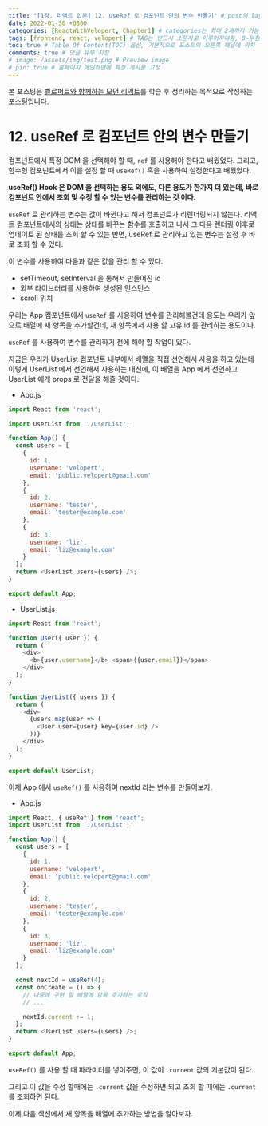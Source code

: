 ```yaml
---
title: "[1장. 리액트 입문] 12. useRef 로 컴포넌트 안의 변수 만들기" # post의 layout이 기본적으로 post로 설정되어있어서 Front Matter에 따로 layout변수를 만들어 주지 않아도 됨
date: 2022-01-30 +0800
categories: [ReactWithVelopert, Chapter1] # categories는 최대 2개까지 가능
tags: [frontend, react, velopert] # TAG는 반드시 소문자로 이루어져야함, 0~무한개까지 지정 가능
toc: true # Table Of Content(TOC) 옵션, 기본적으로 포스트의 오른쪽 패널에 위치
comments: true # 댓글 유무 지정
# image: /assets/img/test.png # Preview image
# pin: true # 홈페이지 메인화면에 특정 게시물 고정
---
```


본 포스팅은 [벨로퍼트와 함께하는 모던 리액트](https://react.vlpt.us/)를 학습 후 정리하는 목적으로 작성하는 포스팅입니다.

# 12. useRef 로 컴포넌트 안의 변수 만들기
컴포넌트에서 특정 DOM 을 선택해야 할 때, `ref` 를 사용해야 한다고 배웠었다. 그리고, 함수형 컴포넌트에서 이를 설정 할 때 `useRef()` 훅을 사용하여 설정한다고 배웠었다.

<b>useRef() Hook 은 DOM 을 선택하는 용도 외에도, 다른 용도가 한가지 더 있는데, 바로 컴포넌트 안에서 조회 및 수정 할 수 있는 변수를 관리하는 것 이다.</b>

`useRef` 로 관리하는 변수는 값이 바뀐다고 해서 컴포넌트가 리렌더링되지 않는다. 리액트 컴포넌트에서의 상태는 상태를 바꾸는 함수를 호출하고 나서 그 다음 렌더링 이후로 업데이트 된 상태를 조회 할 수 있는 반면, useRef 로 관리하고 있는 변수는 설정 후 바로 조회 할 수 있다.

이 변수를 사용하여 다음과 같은 값을 관리 할 수 있다.

- setTimeout, setInterval 을 통해서 만들어진 id
- 외부 라이브러리를 사용하여 생성된 인스턴스
- scroll 위치

우리는 App 컴포넌트에서 `useRef` 를 사용하여 변수를 관리해볼건데 용도는 우리가 앞으로 배열에 새 항목을 추가할건데, 새 항목에서 사용 할 고유 id 를 관리하는 용도이다.

`useRef` 를 사용하여 변수를 관리하기 전에 해야 할 작업이 있다.

지금은 우리가 UserList 컴포넌트 내부에서 배열을 직접 선언해서 사용을 하고 있는데 이렇게 UserList 에서 선언해서 사용하는 대신에, 이 배열을 App 에서 선언하고 UserList 에게 props 로 전달을 해줄 것이다.

- App.js

```javascript
import React from 'react';

import UserList from './UserList';

function App() {
  const users = [
    {
      id: 1,
      username: 'velopert',
      email: 'public.velopert@gmail.com'
    },
    {
      id: 2,
      username: 'tester',
      email: 'tester@example.com'
    },
    {
      id: 3,
      username: 'liz',
      email: 'liz@example.com'
    }
  ];
  return <UserList users={users} />;
}

export default App;
```

- UserList.js

```javascript
import React from 'react';

function User({ user }) {
  return (
    <div>
      <b>{user.username}</b> <span>({user.email})</span>
    </div>
  );
}

function UserList({ users }) {
  return (
    <div>
      {users.map(user => (
        <User user={user} key={user.id} />
      ))}
    </div>
  );
}

export default UserList;
```

이제 App 에서 `useRef()` 를 사용하여 nextId 라는 변수를 만들어보자.

- App.js

```javascript
import React, { useRef } from 'react';
import UserList from './UserList';

function App() {
  const users = [
    {
      id: 1,
      username: 'velopert',
      email: 'public.velopert@gmail.com'
    },
    {
      id: 2,
      username: 'tester',
      email: 'tester@example.com'
    },
    {
      id: 3,
      username: 'liz',
      email: 'liz@example.com'
    }
  ];

  const nextId = useRef(4);
  const onCreate = () => {
    // 나중에 구현 할 배열에 항목 추가하는 로직
    // ...

    nextId.current += 1;
  };
  return <UserList users={users} />;
}

export default App;
```

`useRef()` 를 사용 할 때 파라미터를 넣어주면, 이 값이 `.current` 값의 기본값이 된다.

그리고 이 값을 수정 할때에는 `.current` 값을 수정하면 되고 조회 할 때에는 `.current` 를 조회하면 된다.

이제 다음 섹션에서 새 항목을 배열에 추가하는 방법을 알아보자.